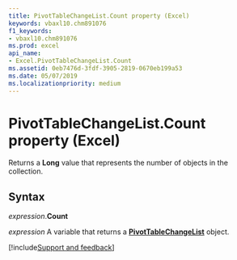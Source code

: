 ```yaml
---
title: PivotTableChangeList.Count property (Excel)
keywords: vbaxl10.chm891076
f1_keywords:
- vbaxl10.chm891076
ms.prod: excel
api_name:
- Excel.PivotTableChangeList.Count
ms.assetid: 0eb7476d-3fdf-3905-2819-0670eb199a53
ms.date: 05/07/2019
ms.localizationpriority: medium
---
```



# PivotTableChangeList.Count property (Excel)

Returns a **Long** value that represents the number of objects in the collection.


## Syntax

_expression_.**Count**

_expression_ A variable that returns a **[PivotTableChangeList](Excel.PivotTableChangeList.md)** object.




[!include[Support and feedback](~/includes/feedback-boilerplate.md)]